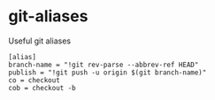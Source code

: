 # git-aliases
Useful git aliases

```
[alias]
branch-name = "!git rev-parse --abbrev-ref HEAD"
publish = "!git push -u origin $(git branch-name)"
co = checkout
cob = checkout -b
```

